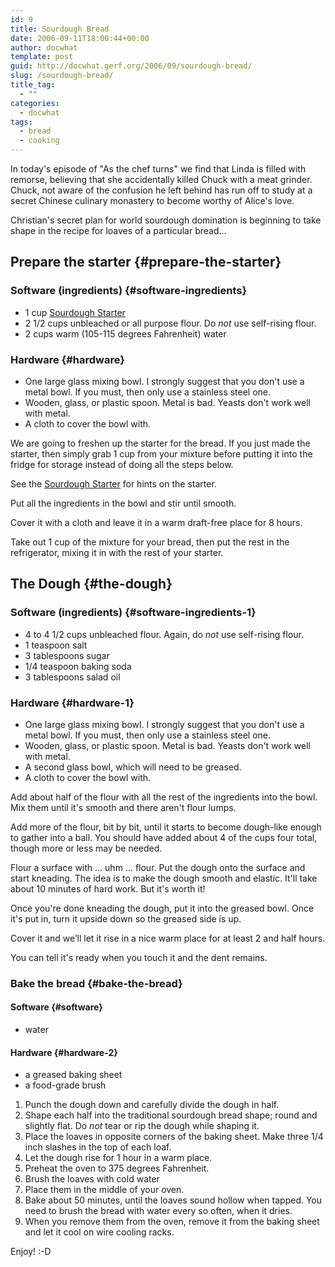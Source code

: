 ```yaml
---
id: 9
title: Sourdough Bread
date: 2006-09-11T18:00:44+00:00
author: docwhat
template: post
guid: http://docwhat.gerf.org/2006/09/sourdough-bread/
slug: /sourdough-bread/
title_tag:
  - ""
categories:
  - docwhat
tags:
  - bread
  - cooking
---
```

In today's episode of "As the chef turns" we find that Linda is filled with remorse, believing that she accidentally killed Chuck with a meat grinder. Chuck, not aware of the confusion he left behind has run off to study at a secret Chinese culinary monastery to become worthy of Alice's love.

Christian's secret plan for world sourdough domination is beginning to take shape in the recipe for loaves of a particular bread...

Prepare the starter {#prepare-the-starter}
-------------------

### Software (ingredients) {#software-ingredients}

-   1 cup [Sourdough Starter](/sourdough-starter)
-   2 1/2 cups unbleached or all purpose flour. Do *not* use self-rising flour.
-   2 cups warm (105-115 degrees Fahrenheit) water

### Hardware {#hardware}

-   One large glass mixing bowl. I strongly suggest that you don't use a metal bowl. If you must, then only use a stainless steel one.
-   Wooden, glass, or plastic spoon. Metal is bad. Yeasts don't work well with metal.
-   A cloth to cover the bowl with.

We are going to freshen up the starter for the bread. If you just made the starter, then simply grab 1 cup from your mixture before putting it into the fridge for storage instead of doing all the steps below.

See the [Sourdough Starter](/sourdough-starter) for hints on the starter.

Put all the ingredients in the bowl and stir until smooth.

Cover it with a cloth and leave it in a warm draft-free place for 8 hours.

Take out 1 cup of the mixture for your bread, then put the rest in the refrigerator, mixing it in with the rest of your starter.

The Dough {#the-dough}
---------

### Software (ingredients) {#software-ingredients-1}

-   4 to 4 1/2 cups unbleached flour. Again, do *not* use self-rising flour.
-   1 teaspoon salt
-   3 tablespoons sugar
-   1/4 teaspoon baking soda
-   3 tablespoons salad oil

### Hardware {#hardware-1}

-   One large glass mixing bowl. I strongly suggest that you don't use a metal bowl. If you must, then only use a stainless steel one.
-   Wooden, glass, or plastic spoon. Metal is bad. Yeasts don't work well with metal.
-   A second glass bowl, which will need to be greased.
-   A cloth to cover the bowl with.

Add about half of the flour with all the rest of the ingredients into the bowl. Mix them until it's smooth and there aren't flour lumps.

Add more of the flour, bit by bit, until it starts to become dough-like enough to gather into a ball. You should have added about 4 of the cups four total, though more or less may be needed.

Flour a surface with ... uhm ... flour. Put the dough onto the surface and start kneading. The idea is to make the dough smooth and elastic. It'll take about 10 minutes of hard work. But it's worth it!

Once you're done kneading the dough, put it into the greased bowl. Once it's put in, turn it upside down so the greased side is up.

Cover it and we’ll let it rise in a nice warm place for at least 2 and half hours.

You can tell it's ready when you touch it and the dent remains.

### Bake the bread {#bake-the-bread}

#### Software {#software}

-   water

#### Hardware {#hardware-2}

-   a greased baking sheet
-   a food-grade brush

1.  Punch the dough down and carefully divide the dough in half.
2.  Shape each half into the traditional sourdough bread shape; round and slightly flat. Do *not* tear or rip the dough while shaping it.
3.  Place the loaves in opposite corners of the baking sheet. Make three 1/4 inch slashes in the top of each loaf.
4.  Let the dough rise for 1 hour in a warm place.
5.  Preheat the oven to 375 degrees Fahrenheit.
6.  Brush the loaves with cold water
7.  Place them in the middle of your oven.
8.  Bake about 50 minutes, until the loaves sound hollow when tapped. You need to brush the bread with water every so often, when it dries.
9.  When you remove them from the oven, remove it from the baking sheet and let it cool on wire cooling racks.

Enjoy! :-D
